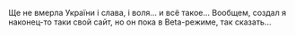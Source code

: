 Ще не вмерла України і слава, і воля... и всё такое... Вообщем, создал я наконец-то таки свой сайт, но он пока в Beta-режиме, так сказать...
